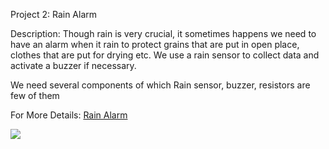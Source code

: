Project 2: Rain Alarm

Description: Though rain is very crucial, it sometimes happens we need to have an alarm when it rain to protect grains that are put in open place, clothes that are put for drying etc. We use a rain sensor to collect data and activate a buzzer if necessary.

We need several components of which Rain sensor, buzzer, resistors are few of them

For More Details: [Rain Alarm](https://www.electronicshub.org/rain-alarm-project/)

![](https://www.electronicshub.org/wp-content/uploads/2015/08/Rain-Alarm-ProjecT-Circuit-Diagram.jpg)
